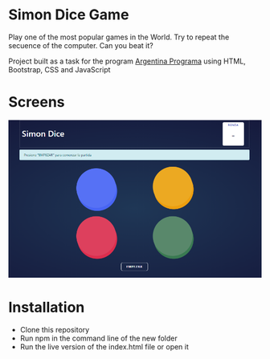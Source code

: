 # Simon Dice Game

Play one of the most popular games in the World. Try to repeat the secuence of the computer. Can you beat it?

Project built as a task for the program [Argentina Programa](https://argentinaprograma.com/) using HTML, Bootstrap, CSS and JavaScript

# Screens

 ![game](./images/background.png)

# Installation
* Clone this repository 
* Run npm in the command line of the new folder
* Run the live version of the index.html file or open it